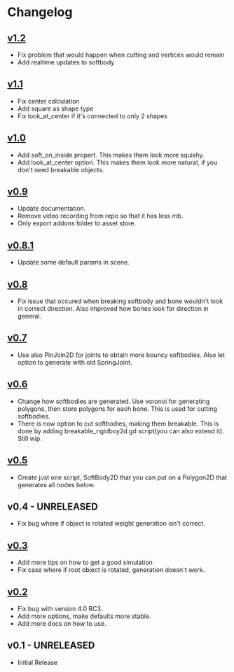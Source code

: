 # Changelog

## [v1.2](https://github.com/Ughuuu/godot-4-softbody2d/releases/tag/v1.2)

- Fix problem that would happen when cutting and vertices would remain
- Add realtime updates to softbody

## [v1.1](https://github.com/Ughuuu/godot-4-softbody2d/releases/tag/v1.1)

- Fix center calculation
- Add square as shape type
- Fix look_at_center if it's connected to only 2 shapes

## [v1.0](https://github.com/Ughuuu/godot-4-softbody2d/releases/tag/v1.0)

- Add soft_on_inside propert. This makes them look more squishy.
- Add look_at_center option. This makes them look more natural, if you don't need breakable objects.

## [v0.9](https://github.com/Ughuuu/godot-4-softbody2d/releases/tag/v0.9)

- Update documentation.
- Remove video recording from repo so that it has less mb.
- Only export addons folder to asset store.

## [v0.8.1](https://github.com/Ughuuu/godot-4-softbody2d/releases/tag/v0.8.1)

- Update some default params in scene.

## [v0.8](https://github.com/Ughuuu/godot-4-softbody2d/releases/tag/v0.8)

- Fix issue that occured when breaking softbody and bone wouldn't look in correct direction. Also improved how bones look for direction in general.

## [v0.7](https://github.com/Ughuuu/godot-4-softbody2d/releases/tag/v0.7)

- Use also PinJoin2D for joints to obtain more bouncy softbodies. Also let option to generate with old SpringJoint.

## [v0.6](https://github.com/Ughuuu/godot-4-softbody2d/releases/tag/v0.6)

- Change how softbodies are generated. Use voronoi for generating polygons, then store polygons for each bone. This is used for cutting softbodies.
- There is now option to cut softbodies, making them breakable. This is done by adding breakable_rigidboy2d.gd script(you can also extend it). Still wip.

## [v0.5](https://github.com/Ughuuu/godot-4-softbody2d/releases/tag/v0.5)

- Create just one script, SoftBody2D that you can put on a Polygon2D that generates all nodes below.

## v0.4 - UNRELEASED

- Fix bug where if object is rotated weight generation isn't correct.

## [v0.3](https://github.com/Ughuuu/godot-4-softbody2d/releases/tag/v0.3)

- Add more tips on how to get a good simulation
- Fix case where if root object is rotated, generation doesn't work.

## [v0.2](https://github.com/Ughuuu/godot-4-softbody2d/releases/tag/v0.2)

- Fix bug with version 4.0 RC3.
- Add more options, make defaults more stable.
- Add more docs on how to use.

## v0.1 - UNRELEASED

- Initial Release
